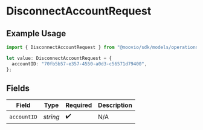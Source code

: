 # DisconnectAccountRequest

## Example Usage

```typescript
import { DisconnectAccountRequest } from "@moovio/sdk/models/operations";

let value: DisconnectAccountRequest = {
  accountID: "70fb5b57-e357-4550-a0d3-c56571d79400",
};
```

## Fields

| Field              | Type               | Required           | Description        |
| ------------------ | ------------------ | ------------------ | ------------------ |
| `accountID`        | *string*           | :heavy_check_mark: | N/A                |